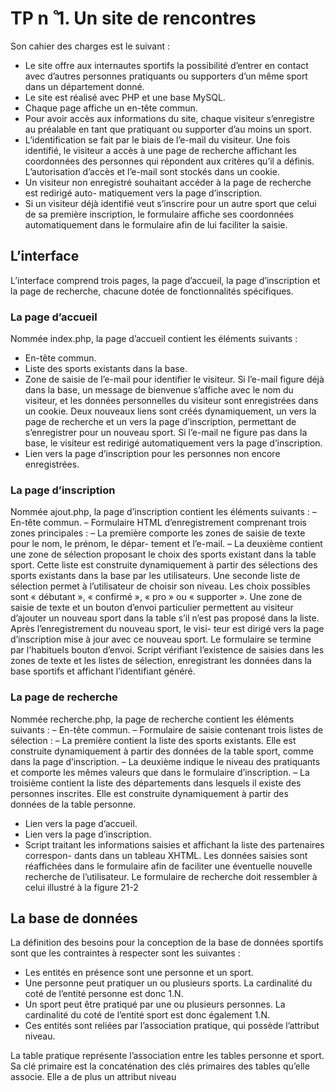 # TP n ̊ 1. Un site de rencontres
Son cahier des charges est le suivant :
- Le site offre aux internautes sportifs la possibilité d’entrer en contact avec d’autres
personnes pratiquants ou supporters d’un même sport dans un département donné.
- Le site est réalisé avec PHP et une base MySQL.
- Chaque page affiche un en-tête commun.
- Pour avoir accès aux informations du site, chaque visiteur s’enregistre au préalable en
tant que pratiquant ou supporter d’au moins un sport.
- L’identification se fait par le biais de l’e-mail du visiteur. Une fois identifié, le visiteur
a accès à une page de recherche affichant les coordonnées des personnes qui répondent
aux critères qu’il a définis. L’autorisation d’accès et l’e-mail sont stockés dans un cookie.
- Un visiteur non enregistré souhaitant accéder à la page de recherche est redirigé auto-
matiquement vers la page d’inscription.
- Si un visiteur déjà identifié veut s’inscrire pour un autre sport que celui de sa première
inscription, le formulaire affiche ses coordonnées automatiquement dans le formulaire
afin de lui faciliter la saisie.

## L’interface
L’interface comprend trois pages, la page d’accueil, la page d’inscription et la page de
recherche, chacune dotée de fonctionnalités spécifiques.

### La page d’accueil
Nommée index.php, la page d’accueil contient les éléments suivants :
- En-tête commun.
- Liste des sports existants dans la base.
- Zone de saisie de l’e-mail pour identifier le visiteur. Si l’e-mail figure déjà dans la
base, un message de bienvenue s’affiche avec le nom du visiteur, et les données
personnelles du visiteur sont enregistrées dans un cookie. Deux nouveaux liens sont
créés dynamiquement, un vers la page de recherche et un vers la page d’inscription,
permettant de s’enregistrer pour un nouveau sport. Si l’e-mail ne figure pas dans la
base, le visiteur est redirigé automatiquement vers la page d’inscription.
- Lien vers la page d’inscription pour les personnes non encore enregistrées.

### La page d’inscription
Nommée ajout.php, la page d’inscription contient les éléments suivants :
– En-tête commun.
– Formulaire HTML d’enregistrement comprenant trois zones principales :
    – La première comporte les zones de saisie de texte pour le nom, le prénom, le dépar-
tement et l’e-mail.
    – La deuxième contient une zone de sélection proposant le choix des sports existant
dans la table sport. Cette liste est construite dynamiquement à partir des sélections
des sports existants dans la base par les utilisateurs. Une seconde liste de sélection
permet à l’utilisateur de choisir son niveau. Les choix possibles sont « débutant »,
« confirmé », « pro » ou « supporter ». Une zone de saisie de texte et un bouton
d’envoi particulier permettent au visiteur d’ajouter un nouveau sport dans la table
s’il n’est pas proposé dans la liste. Après l’enregistrement du nouveau sport, le visi-
teur est dirigé vers la page d’inscription mise à jour avec ce nouveau sport. Le formulaire se termine par l'habituels bouton d’envoi. Script vérifiant l’existence de saisies dans les zones de texte et les listes de sélection,
enregistrant les données dans la base sportifs et affichant l’identifiant généré.

### La page de recherche
Nommée recherche.php, la page de recherche contient les éléments suivants :
– En-tête commun.
– Formulaire de saisie contenant trois listes de sélection :
    – La première contient la liste des sports existants. Elle est construite dynamiquement
à partir des données de la table sport, comme dans la page d’inscription.
    – La deuxième indique le niveau des pratiquants et comporte les mêmes valeurs que
dans le formulaire d’inscription.
    – La troisième contient la liste des départements dans lesquels il existe des personnes
inscrites. Elle est construite dynamiquement à partir des données de la table
personne.
- Lien vers la page d’accueil.
- Lien vers la page d’inscription.
- Script traitant les informations saisies et affichant la liste des partenaires correspon-
dants dans un tableau XHTML. Les données saisies sont réaffichées dans le formulaire
afin de faciliter une éventuelle nouvelle recherche de l’utilisateur.
Le formulaire de recherche doit ressembler à celui illustré à la figure 21-2

## La base de données
La définition des besoins pour la conception de la base de données sportifs sont que les contraintes à respecter sont les suivantes :
- Les entités en présence sont une personne et un sport.
- Une personne peut pratiquer un ou plusieurs sports. La cardinalité du coté de l’entité
personne est donc 1.N.
- Un sport peut être pratiqué par une ou plusieurs personnes. La cardinalité du coté de
l’entité sport est donc également 1.N.
- Ces entités sont reliées par l’association pratique, qui possède l’attribut niveau.

La table pratique représente l’association entre les tables personne et sport. Sa clé primaire est la concaténation des clés primaires des tables qu’elle associe. Elle a de plus un attribut niveau
